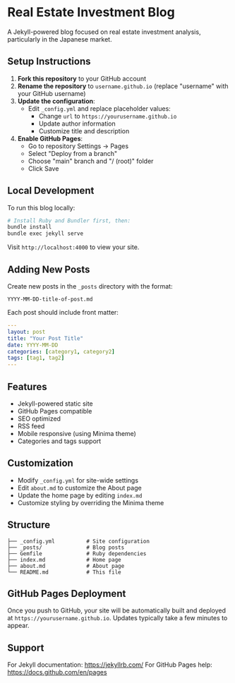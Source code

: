 # Real Estate Investment Blog

A Jekyll-powered blog focused on real estate investment analysis, particularly in the Japanese market.

## Setup Instructions

1. **Fork this repository** to your GitHub account
2. **Rename the repository** to `username.github.io` (replace "username" with your GitHub username)
3. **Update the configuration**:
   - Edit `_config.yml` and replace placeholder values:
     - Change `url` to `https://yourusername.github.io`
     - Update author information
     - Customize title and description
4. **Enable GitHub Pages**:
   - Go to repository Settings → Pages
   - Select "Deploy from a branch"
   - Choose "main" branch and "/ (root)" folder
   - Click Save

## Local Development

To run this blog locally:

```bash
# Install Ruby and Bundler first, then:
bundle install
bundle exec jekyll serve
```

Visit `http://localhost:4000` to view your site.

## Adding New Posts

Create new posts in the `_posts` directory with the format:
```
YYYY-MM-DD-title-of-post.md
```

Each post should include front matter:
```yaml
---
layout: post
title: "Your Post Title"
date: YYYY-MM-DD
categories: [category1, category2]
tags: [tag1, tag2]
---
```

## Features

- Jekyll-powered static site
- GitHub Pages compatible
- SEO optimized
- RSS feed
- Mobile responsive (using Minima theme)
- Categories and tags support

## Customization

- Modify `_config.yml` for site-wide settings
- Edit `about.md` to customize the About page
- Update the home page by editing `index.md`
- Customize styling by overriding the Minima theme

## Structure

```
├── _config.yml          # Site configuration
├── _posts/              # Blog posts
├── Gemfile              # Ruby dependencies
├── index.md             # Home page
├── about.md             # About page
└── README.md            # This file
```

## GitHub Pages Deployment

Once you push to GitHub, your site will be automatically built and deployed at `https://yourusername.github.io`. Updates typically take a few minutes to appear.

## Support

For Jekyll documentation: https://jekyllrb.com/
For GitHub Pages help: https://docs.github.com/en/pages
